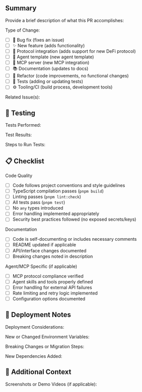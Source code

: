 ## Summary

Provide a brief description of what this PR accomplishes:

Type of Change:

- [ ] 🐛 Bug fix (fixes an issue)
- [ ] ✨ New feature (adds functionality)
- [ ] 🔌 Protocol integration (adds support for new DeFi protocol)
- [ ] 🤖 Agent template (new agent template)
- [ ] 🔧 MCP server (new MCP integration)
- [ ] 📚 Documentation (updates to docs)
- [ ] 🔄 Refactor (code improvements, no functional changes)
- [ ] 🧪 Tests (adding or updating tests)
- [ ] ⚙️ Tooling/CI (build process, development tools)

Related Issue(s):

## 🧪 Testing

Tests Performed:

Test Results:

Steps to Run Tests:

## 📋 Checklist

Code Quality

- [ ] Code follows project conventions and style guidelines
- [ ] TypeScript compilation passes (`pnpm build`)
- [ ] Linting passes (`pnpm lint:check`)
- [ ] All tests pass (`pnpm test`)
- [ ] No `any` types introduced
- [ ] Error handling implemented appropriately
- [ ] Security best practices followed (no exposed secrets/keys)

Documentation

- [ ] Code is self-documenting or includes necessary comments
- [ ] README updated if applicable
- [ ] API/interface changes documented
- [ ] Breaking changes noted in description

Agent/MCP Specific (if applicable)

- [ ] MCP protocol compliance verified
- [ ] Agent skills and tools properly defined
- [ ] Error handling for external API failures
- [ ] Rate limiting and retry logic implemented
- [ ] Configuration options documented

## 🚀 Deployment Notes

Deployment Considerations:

New or Changed Environment Variables:

Breaking Changes or Migration Steps:

New Dependencies Added:

## 📎 Additional Context

Screenshots or Demo Videos (if applicable):
